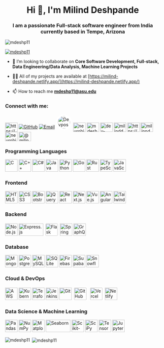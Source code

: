 <h1 align="center">Hi 👋, I'm Milind Deshpande</h1>
<h3 align="center">I am a passionate Full-stack software engineer from India currently based in Tempe, Arizona</h3>

<p align="left"> <img src="https://komarev.com/ghpvc/?username=mdeshp11&label=Profile%20views&color=0e75b6&style=flat" alt="mdeshp11" /> </p>

<p align="left"> <a href="https://github.com/ryo-ma/github-profile-trophy"><img src="https://github-profile-trophy.vercel.app/?username=mdeshp11" alt="mdeshp11" /></a> </p>

- 👯 I’m looking to collaborate on **Core Software Development, Full-stack, Data Engineering/Data Analysis, Machine Learning Projects**

- 👨‍💻 All of my projects are available at [https://milind-deshpande.netlify.app/](https://milind-deshpande.netlify.app/)

- 📫 How to reach me **mdeshp11@asu.edu**

<h3 align="left">Connect with me:</h3>
<p align="left">
<a href="https://linkedin.com/in/https://www.linkedin.com/in/milind-deshpande10/" target="blank"><img align="center" src="https://raw.githubusercontent.com/rahuldkjain/github-profile-readme-generator/master/src/images/icons/Social/linked-in-alt.svg" alt="https://www.linkedin.com/in/milind-deshpande10/" height="30" width="40" /></a>
<a href="https://github.com/mdeshp11" target="_blank"><img src="https://img.shields.io/badge/GitHub-181717?style=for-the-badge&logo=github&logoColor=white" alt="GitHub" /></a>
<a href="mailto:mdeshp11@asu.edu" target="_blank"><img src="https://img.shields.io/badge/Email-34A853?style=for-the-badge&logo=gmail&logoColor=white" alt="Email" /></a>
<a href="https://devpost.com/mdeshp11" target="_blank"><img src="https://www.svgrepo.com/show/330293/devpost.svg" alt="Devpost" width="40" height="40" style="background-color: white; padding: 6px; border-radius: 50%;" /></a>
<a href="https://stackoverflow.com/users/neurobix" target="blank"><img align="center" src="https://raw.githubusercontent.com/rahuldkjain/github-profile-readme-generator/master/src/images/icons/Social/stack-overflow.svg" alt="neurobix" height="30" width="40" /></a>
<a href="https://www.hackerrank.com/mdeshp11" target="blank"><img align="center" src="https://raw.githubusercontent.com/rahuldkjain/github-profile-readme-generator/master/src/images/icons/Social/hackerrank.svg" alt="mdeshp11" height="30" width="40" /></a>
<a href="https://www.leetcode.com/dev-milind01" target="blank"><img align="center" src="https://raw.githubusercontent.com/rahuldkjain/github-profile-readme-generator/master/src/images/icons/Social/leet-code.svg" alt="dev-milind01" height="30" width="40" /></a>
<a href="https://kaggle.com/milinddeshpande" target="blank"><img align="center" src="https://raw.githubusercontent.com/rahuldkjain/github-profile-readme-generator/master/src/images/icons/Social/kaggle.svg" alt="milinddeshpande" height="30" width="40" /></a>
<a href="https://fb.com/https://www.facebook.com/milind.deshpande.54772?mibextid=zbwkwl" target="blank"><img align="center" src="https://raw.githubusercontent.com/rahuldkjain/github-profile-readme-generator/master/src/images/icons/Social/facebook.svg" alt="https://www.facebook.com/milind.deshpande.54772?mibextid=zbwkwl" height="30" width="40" /></a>
<a href="https://instagram.com/milinndd425" target="blank"><img align="center" src="https://raw.githubusercontent.com/rahuldkjain/github-profile-readme-generator/master/src/images/icons/Social/instagram.svg" alt="milinndd425" height="30" width="40" /></a>
<a href="https://twitter.com/neurobix0901" target="blank"><img align="center" src="https://raw.githubusercontent.com/rahuldkjain/github-profile-readme-generator/master/src/images/icons/Social/twitter.svg" alt="neurobix0901" height="30" width="40" /></a>
<a href="https://medium.com/@milind0901" target="blank"><img align="center" src="https://raw.githubusercontent.com/rahuldkjain/github-profile-readme-generator/master/src/images/icons/Social/medium.svg" alt="@milind0901" height="30" width="40" /></a>
</p>

### Programming Languages
<p align="left">
  <img src="https://cdn.jsdelivr.net/gh/devicons/devicon/icons/c/c-original.svg" alt="C" width="40" height="40"/>
  <img src="https://cdn.jsdelivr.net/gh/devicons/devicon/icons/cplusplus/cplusplus-original.svg" alt="C++" width="40" height="40"/>
  <img src="https://cdn.jsdelivr.net/gh/devicons/devicon/icons/csharp/csharp-original.svg" alt="C#" width="40" height="40"/>
  <img src="https://cdn.jsdelivr.net/gh/devicons/devicon/icons/java/java-original.svg" alt="Java" width="40" height="40"/>
  <img src="https://cdn.jsdelivr.net/gh/devicons/devicon/icons/python/python-original.svg" alt="Python" width="40" height="40"/>
  <img src="https://cdn.jsdelivr.net/gh/devicons/devicon/icons/go/go-original.svg" alt="Go" width="40" height="40"/>
  <img src="https://cdn.jsdelivr.net/gh/devicons/devicon/icons/rust/rust-original.svg" alt="Rust" width="40" height="40"/>
  <img src="https://cdn.jsdelivr.net/gh/devicons/devicon/icons/typescript/typescript-original.svg" alt="TypeScript" width="40" height="40"/>
  <img src="https://cdn.jsdelivr.net/gh/devicons/devicon/icons/javascript/javascript-original.svg" alt="JavaScript" width="40" height="40"/>
</p>

### Frontend
<p align="left">
  <img src="https://cdn.jsdelivr.net/gh/devicons/devicon/icons/html5/html5-original.svg" alt="HTML5" width="40" height="40"/>
  <img src="https://cdn.jsdelivr.net/gh/devicons/devicon/icons/css3/css3-original.svg" alt="CSS3" width="40" height="40"/>
  <img src="https://cdn.jsdelivr.net/gh/devicons/devicon/icons/bootstrap/bootstrap-original.svg" alt="Bootstrap" width="40" height="40"/>
  <img src="https://cdn.jsdelivr.net/gh/devicons/devicon/icons/jquery/jquery-original.svg" alt="jQuery" width="40" height="40"/>
  <img src="https://cdn.jsdelivr.net/gh/devicons/devicon/icons/react/react-original.svg" alt="React" width="40" height="40"/>
  <img src="https://cdn.jsdelivr.net/gh/devicons/devicon/icons/nextjs/nextjs-original.svg" alt="Next.js" width="40" height="40"/>
  <img src="https://cdn.jsdelivr.net/gh/devicons/devicon/icons/vuejs/vuejs-original.svg" alt="Vue.js" width="40" height="40"/>
  <img src="https://cdn.jsdelivr.net/gh/devicons/devicon/icons/angularjs/angularjs-original.svg" alt="Angular" width="40" height="40"/>
  <img src="https://www.vectorlogo.zone/logos/tailwindcss/tailwindcss-icon.svg" alt="Tailwind CSS" width="40" height="40"/>
</p>

### Backend
<p align="left">
  <img src="https://cdn.jsdelivr.net/gh/devicons/devicon/icons/nodejs/nodejs-original.svg" alt="Node.js" width="40" height="40"/>
  <img src="https://upload.wikimedia.org/wikipedia/commons/6/64/Expressjs.png" alt="Express.js" width="80" height="40"/>
  <img src="https://upload.wikimedia.org/wikipedia/commons/3/3c/Flask_logo.svg" alt="Flask" width="40" height="40" style="background-color:white; border-radius:6px; padding:3px;" />
  <img src="https://cdn.jsdelivr.net/gh/devicons/devicon/icons/spring/spring-original.svg" alt="Spring Boot" width="40" height="40"/>
  <img src="https://cdn.jsdelivr.net/gh/devicons/devicon/icons/graphql/graphql-plain.svg" alt="GraphQL" width="40" height="40"/>
</p>

### Database
<p align="left">
  <img src="https://cdn.jsdelivr.net/gh/devicons/devicon/icons/mongodb/mongodb-original.svg" alt="MongoDB" width="40" height="40"/>
  <img src="https://cdn.jsdelivr.net/gh/devicons/devicon/icons/postgresql/postgresql-original.svg" alt="PostgreSQL" width="40" height="40"/>
  <img src="https://cdn.jsdelivr.net/gh/devicons/devicon/icons/mysql/mysql-original.svg" alt="MySQL" width="40" height="40"/>
  <img src="https://cdn.jsdelivr.net/gh/devicons/devicon/icons/sqlite/sqlite-original.svg" alt="SQLite" width="40" height="40"/>
  <img src="https://cdn.jsdelivr.net/gh/devicons/devicon/icons/firebase/firebase-plain.svg" alt="Firebase" width="40" height="40"/>
  <img src="https://cdn.jsdelivr.net/gh/devicons/devicon/icons/supabase/supabase-original.svg" alt="Supabase" width="40" height="40"/>
  <img src="https://www.vectorlogo.zone/logos/snowflake/snowflake-icon.svg" alt="Snowflake" width="40" height="40"/>
</p>

### Cloud & DevOps
<p align="left">
  <img src="https://www.vectorlogo.zone/logos/amazon_aws/amazon_aws-icon.svg" alt="AWS" width="40" height="40"/>
  <img src="https://cdn.jsdelivr.net/gh/devicons/devicon/icons/kubernetes/kubernetes-plain.svg" alt="Kubernetes" width="40" height="40"/>
  <img src="https://cdn.jsdelivr.net/gh/devicons/devicon/icons/terraform/terraform-original.svg" alt="Terraform" width="40" height="40"/>
  <img src="https://cdn.jsdelivr.net/gh/devicons/devicon/icons/jenkins/jenkins-original.svg" alt="Jenkins" width="40" height="40"/>
  <img src="https://cdn.jsdelivr.net/gh/devicons/devicon/icons/git/git-original.svg" alt="Git" width="40" height="40"/>
  <img src="https://github.githubassets.com/images/modules/logos_page/GitHub-Mark.png" alt="GitHub" width="40" height="40" style="background-color:white; border-radius:6px; padding:4px;" />
  <img src="https://cdn.jsdelivr.net/gh/devicons/devicon/icons/vercel/vercel-original.svg" alt="Vercel" width="40" height="40" style="background-color:white; border-radius:6px; padding:4px;" />
  <img src="https://cdn.jsdelivr.net/gh/devicons/devicon/icons/netlify/netlify-original.svg" alt="Netlify" width="40" height="40"/>
</p>

### Data Science & Machine Learning
<p align="left">
  <img src="https://cdn.jsdelivr.net/gh/devicons/devicon/icons/pandas/pandas-original.svg" alt="Pandas" width="40" height="40"/>
  <img src="https://cdn.jsdelivr.net/gh/devicons/devicon/icons/numpy/numpy-original.svg" alt="NumPy" width="40" height="40"/>
  <img src="https://cdn.jsdelivr.net/gh/devicons/devicon/icons/matplotlib/matplotlib-original.svg" alt="Matplotlib" width="40" height="40"/>
  <img src="https://seaborn.pydata.org/_static/logo-wide-lightbg.svg" alt="Seaborn" width="80" height="40"/>
  <img src="https://cdn.jsdelivr.net/gh/devicons/devicon/icons/scikitlearn/scikitlearn-original.svg" alt="Scikit-learn" width="40" height="40"/>
  <img src="https://upload.wikimedia.org/wikipedia/commons/b/b2/SCIPY_2.svg" alt="SciPy" width="40" height="40"/>
  <img src="https://cdn.jsdelivr.net/gh/devicons/devicon/icons/tensorflow/tensorflow-original.svg" alt="TensorFlow" width="40" height="40"/>
  <img src="https://cdn.jsdelivr.net/gh/devicons/devicon/icons/jupyter/jupyter-original.svg" alt="Jupyter" width="40" height="40"/>
</p>

<p><img align="left" src="https://github-readme-stats.vercel.app/api/top-langs?username=mdeshp11&show_icons=true&locale=en&layout=compact" alt="mdeshp11" /></p>

<p>&nbsp;<img align="center" src="https://github-readme-stats.vercel.app/api?username=mdeshp11&show_icons=true&locale=en" alt="mdeshp11" /></p>
